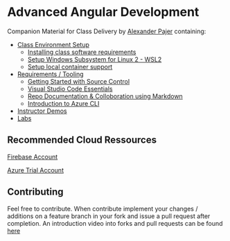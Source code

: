 ﻿# Advanced Angular Development

Companion Material for Class Delivery by [Alexander Pajer](https://www.integrations.at/kontakt.aspx) containing:

- [Class Environment Setup](./setup)
  - [Installing class software requirements](./setup/)
  - [Setup Windows Subsystem for Linux 2 - WSL2](./setup/windows-subsystem-linux/)
  - [Setup local container support](./setup/docker/)
- [Requirements / Tooling](./tooling)
  - [Getting Started with Source Control](./tooling/01-git)
  - [Visual Studio Code Essentials](./tooling/02-vs-code)
  - [Repo Documentation & Colloboration using Markdown](./tooling/03-markdown)
  - [Introduction to Azure CLI](./tooling/04-cli)
- [Instructor Demos](./demos)
- [Labs](./labs)

## Recommended Cloud Ressources

[Firebase Account](https://firebase.google.com/)

[Azure Trial Account](https://azure.microsoft.com/en-us/free/)

## Contributing

Feel free to contribute. When contribute implement your changes / additions on a feature branch in your fork and issue a pull request after completion. An introduction video into forks and pull requests can be found [here](https://www.youtube.com/watch?v=nT8KGYVurIU)
